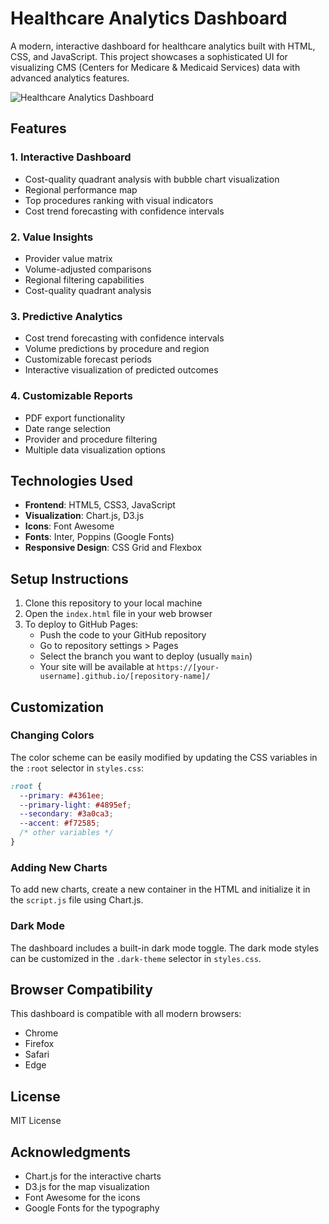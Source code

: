 # Healthcare Analytics Dashboard

A modern, interactive dashboard for healthcare analytics built with HTML, CSS, and JavaScript. This project showcases a sophisticated UI for visualizing CMS (Centers for Medicare & Medicaid Services) data with advanced analytics features.

![Healthcare Analytics Dashboard](https://aj-k-code.github.io/github-pages-showcase/)

## Features

### 1. Interactive Dashboard
- Cost-quality quadrant analysis with bubble chart visualization
- Regional performance map
- Top procedures ranking with visual indicators
- Cost trend forecasting with confidence intervals

### 2. Value Insights
- Provider value matrix
- Volume-adjusted comparisons
- Regional filtering capabilities
- Cost-quality quadrant analysis

### 3. Predictive Analytics
- Cost trend forecasting with confidence intervals
- Volume predictions by procedure and region
- Customizable forecast periods
- Interactive visualization of predicted outcomes

### 4. Customizable Reports
- PDF export functionality
- Date range selection
- Provider and procedure filtering
- Multiple data visualization options

## Technologies Used

- **Frontend**: HTML5, CSS3, JavaScript
- **Visualization**: Chart.js, D3.js
- **Icons**: Font Awesome
- **Fonts**: Inter, Poppins (Google Fonts)
- **Responsive Design**: CSS Grid and Flexbox

## Setup Instructions

1. Clone this repository to your local machine
2. Open the `index.html` file in your web browser
3. To deploy to GitHub Pages:
   - Push the code to your GitHub repository
   - Go to repository settings > Pages
   - Select the branch you want to deploy (usually `main`)
   - Your site will be available at `https://[your-username].github.io/[repository-name]/`

## Customization

### Changing Colors
The color scheme can be easily modified by updating the CSS variables in the `:root` selector in `styles.css`:

```css
:root {
  --primary: #4361ee;
  --primary-light: #4895ef;
  --secondary: #3a0ca3;
  --accent: #f72585;
  /* other variables */
}
```

### Adding New Charts
To add new charts, create a new container in the HTML and initialize it in the `script.js` file using Chart.js.

### Dark Mode
The dashboard includes a built-in dark mode toggle. The dark mode styles can be customized in the `.dark-theme` selector in `styles.css`.

## Browser Compatibility

This dashboard is compatible with all modern browsers:
- Chrome
- Firefox
- Safari
- Edge

## License

MIT License

## Acknowledgments

- Chart.js for the interactive charts
- D3.js for the map visualization
- Font Awesome for the icons
- Google Fonts for the typography
